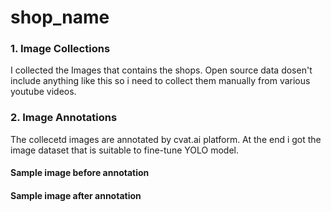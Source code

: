 # shop_name
### 1. Image Collections 
I collected the Images that contains the shops. Open source data dosen't include anything like this so i need to collect them manually from various youtube videos.
### 2. Image Annotations 
The collecetd images are annotated by cvat.ai platform. At the end i got the image dataset that is suitable to fine-tune YOLO model.
#### Sample image before annotation 

#### Sample image after annotation 


